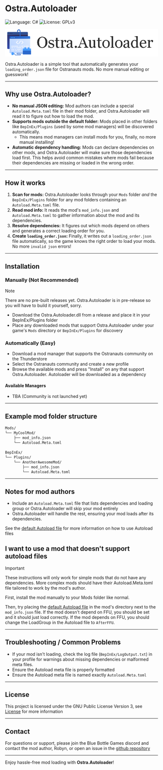 # Ostra.Autoloader

![Language: C#](https://img.shields.io/badge/Language-C%23-blue?style=flat-square&logo=sharp)
![License: GPLv3](https://img.shields.io/badge/License-GPLv3-orange?style=flat-square&logo=gnuemacs)

![Autoloader Logo](https://raw.githubusercontent.com/RobynLlama/Ostranauts.Autoloader/refs/heads/main/banner.png)

Ostra.Autoloader is a simple tool that automatically generates your `loading_order.json` file for Ostranauts mods. No more manual editing or guesswork!

---

## Why use Ostra.Autoloader?

- **No manual JSON editing:** Mod authors can include a special `Autoload.Meta.toml` file in their mod folder, and Ostra.Autoloader will read it to figure out how to load the mod.
- **Supports mods outside the default folder:** Mods placed in other folders like `BepInEx/Plugins` (used by some mod managers) will be discovered automatically.
  - This means mod managers can install mods for you, finally, no more manual installing!
- **Automatic dependency handling:** Mods can declare dependencies on other mods, and Ostra.Autoloader will make sure those dependencies load first. This helps avoid common mistakes where mods fail because their dependencies are missing or loaded in the wrong order.

---

## How it works

1. **Scan for mods:** Ostra.Autoloader looks through your `Mods` folder *and* the `BepInEx/Plugins` folder for any mod folders containing an `Autoload.Meta.toml` file.
2. **Read mod info:** It reads the mod's `mod_info.json` and `Autoload.Meta.toml` to gather information about the mod and its dependencies.
3. **Resolve dependencies:** It figures out which mods depend on others and generates a correct loading order for you.
4. **Create `loading_order.json`:** Finally, it writes out a `loading_order.json` file automatically, so the game knows the right order to load your mods. No more `invalid json` errors!

---

## Installation

### Manually (Not Recommended)

> [!NOTE]
> There are no pre-built releases yet. Ostra.Autoloader is in pre-release so you will have to build it yourself, sorry.

- Download the Ostra.Autoloader.dll from a release and place it in your BepInEx/Plugins folder
- Place any downloaded mods that support Ostra.Autoloader under your game's `Mods` directory or `BepInEx/Plugins` for discovery

### Automatically (Easy)

- Download a mod manager that supports the Ostranauts community on the Thunderstore
- Select the Ostranauts community and create a new profile
- Browse the available mods and press "Install" on any that support Ostra.Autoloader. Autoloader will be downloaded as a dependency

#### Available Managers

- TBA (Community is not launched yet)

---

## Example mod folder structure

```plaintext
Mods/
└── MyCoolMod/
    ├── mod_info.json
    └── Autoload.Meta.toml

BepInEx/
└── Plugins/
    └── AnotherAwesomeMod/
        ├── mod_info.json
        └── Autoload.Meta.toml
```

---

## Notes for mod authors

- Include an `Autoload.Meta.toml` file that lists dependencies and loading group or Ostra.Autoloader will skip your mod entirely
- Ostra.Autoloader will handle the rest, ensuring your mod loads after its dependencies.

See the [default Autoload file](https://github.com/RobynLlama/Ostranauts.Autoloader/blob/main/Defaults/Autoload.Meta.toml) for more information on how to use Autoload files

## I want to use a mod that doesn't support autoload files

> [!IMPORTANT]
> These instructions will only work for simple mods that do not have any dependencies. More complex mods should have their Autoload.Meta.toml file tailored to work by the mod's author.

First, install the mod manually to your Mods folder like normal.

Then, try placing the [default Autoload file](https://github.com/RobynLlama/Ostranauts.Autoloader/blob/main/Defaults/Autoload.Meta.toml) in the mod's directory next to the `mod_info.json` file. If the mod doesn't depend on FFU, you should be set and it should just load correctly. If the mod depends on FFU, you should change the LoadGroup in the Autoload file to `AfterFFU`.

---

## Troubleshooting / Common Problems

- If your mod isn't loading, check the log file (`BepInEx/LogOutput.txt`) in your profile for warnings about missing dependencies or malformed meta files.
- Ensure the Autoload meta file is properly formatted
- Ensure the Autoload meta file is named exactly `Autoload.Meta.toml`

---

## License

This project is licensed under the GNU Public License Version 3, see [License](https://github.com/RobynLlama/Ostranauts.Autoloader/blob/main/LICENSE) for more information

---

## Contact

For questions or support, please join the Blue Bottle Games discord and contact the mod author, Robyn, or open an issue in the [github repository](https://github.com/RobynLlama/Ostranauts.Autoloader/issues/new)

---

Enjoy hassle-free mod loading with **Ostra.Autoloader**!
